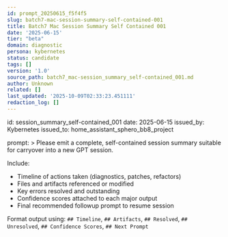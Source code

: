 ```yaml
---
id: prompt_20250615_f5f4f5
slug: batch7-mac-session-summary-self-contained-001
title: Batch7 Mac Session Summary Self Contained 001
date: '2025-06-15'
tier: "beta"
domain: diagnostic
persona: kybernetes
status: candidate
tags: []
version: '1.0'
source_path: batch7_mac-session_summary_self-contained_001.md
author: Unknown
related: []
last_updated: '2025-10-09T02:33:23.451111'
redaction_log: []
---
```


id: session_summary_self-contained_001
date: 2025-06-15
issued_by: Kybernetes
issued_to: home_assistant_sphero_bb8_project

prompt: >
Please emit a complete, self-contained session summary suitable for carryover into a new GPT session.

Include:
- Timeline of actions taken (diagnostics, patches, refactors)
- Files and artifacts referenced or modified
- Key errors resolved and outstanding
- Confidence scores attached to each major output
- Final recommended followup prompt to resume session

Format output using: `## Timeline`, `## Artifacts`, `## Resolved`, `## Unresolved`, `## Confidence Scores`, `## Next Prompt`

